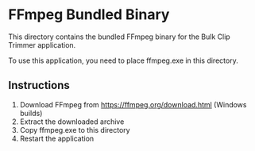 # FFmpeg Bundled Binary

This directory contains the bundled FFmpeg binary for the Bulk Clip Trimmer application.

To use this application, you need to place ffmpeg.exe in this directory.

## Instructions

1. Download FFmpeg from https://ffmpeg.org/download.html (Windows builds)
2. Extract the downloaded archive
3. Copy ffmpeg.exe to this directory
4. Restart the application
